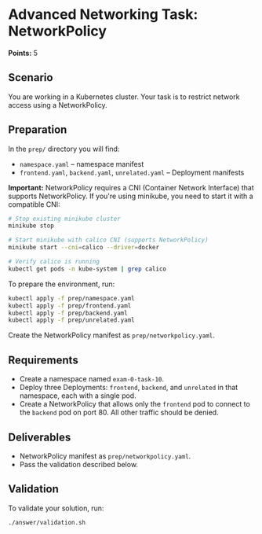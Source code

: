 # Advanced Networking Task: NetworkPolicy

**Points:** 5

## Scenario
You are working in a Kubernetes cluster. Your task is to restrict network access using a NetworkPolicy.

## Preparation
In the `prep/` directory you will find:
- `namespace.yaml` – namespace manifest
- `frontend.yaml`, `backend.yaml`, `unrelated.yaml` – Deployment manifests

**Important:** NetworkPolicy requires a CNI (Container Network Interface) that supports NetworkPolicy. If you're using minikube, you need to start it with a compatible CNI:

```sh
# Stop existing minikube cluster
minikube stop

# Start minikube with calico CNI (supports NetworkPolicy)
minikube start --cni=calico --driver=docker

# Verify calico is running
kubectl get pods -n kube-system | grep calico
```

To prepare the environment, run:

```sh
kubectl apply -f prep/namespace.yaml
kubectl apply -f prep/frontend.yaml
kubectl apply -f prep/backend.yaml
kubectl apply -f prep/unrelated.yaml
```

Create the NetworkPolicy manifest as `prep/networkpolicy.yaml`.

## Requirements
- Create a namespace named `exam-0-task-10`.
- Deploy three Deployments: `frontend`, `backend`, and `unrelated` in that namespace, each with a single pod.
- Create a NetworkPolicy that allows only the `frontend` pod to connect to the `backend` pod on port 80. All other traffic should be denied.

## Deliverables
- NetworkPolicy manifest as `prep/networkpolicy.yaml`.
- Pass the validation described below.

## Validation
To validate your solution, run:

```sh
./answer/validation.sh
```
